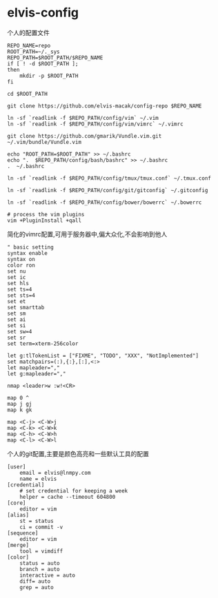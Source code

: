 elvis-config
============


个人的配置文件

    REPO_NAME=repo
    ROOT_PATH=~/._sys
    REPO_PATH=$ROOT_PATH/$REPO_NAME
    if [ ! -d $ROOT_PATH ];
    then
        mkdir -p $ROOT_PATH
    fi

    cd $ROOT_PATH

    git clone https://github.com/elvis-macak/config-repo $REPO_NAME

    ln -sf `readlink -f $REPO_PATH/config/vim` ~/.vim
    ln -sf `readlink -f $REPO_PATH/config/vim/vimrc` ~/.vimrc

    git clone https://github.com/gmarik/Vundle.vim.git ~/.vim/bundle/Vundle.vim

    echo "ROOT_PATH=$ROOT_PATH" >> ~/.bashrc
    echo ".  $REPO_PATH/config/bash/bashrc" >> ~/.bashrc
    .  ~/.bashrc

    ln -sf `readlink -f $REPO_PATH/config/tmux/tmux.conf` ~/.tmux.conf

    ln -sf `readlink -f $REPO_PATH/config/git/gitconfig` ~/.gitconfig

    ln -sf `readlink -f $REPO_PATH/config/bower/bowerrc` ~/.bowerrc

    # process the vim plugins
    vim +PluginInstall +qall


简化的vimrc配置,可用于服务器中,偏大众化,不会影响到他人

    " basic setting
    syntax enable
    syntax on
    color ron
    set nu
    set ic
    set hls
    set ts=4
    set sts=4
    set et
    set smarttab
    set sm
    set ai
    set si
    set sw=4
    set sr
    set term=xterm-256color

    let g:tlTokenList = ["FIXME", "TODO", "XXX", "NotImplemented"]
    set matchpairs=(:),{:},[:],<:>
    let mapleader=","
    let g:mapleader=","

    nmap <leader>w :w!<CR>

    map 0 ^
    map j gj
    map k gk

    map <C-j> <C-W>j
    map <C-k> <C-W>k
    map <C-h> <C-W>h
    map <C-l> <C-W>l

个人的git配置,主要是颜色高亮和一些默认工具的配置

    [user]
        email = elvis@lnmpy.com
        name = elvis
    [credential]
        # set credential for keeping a week
        helper = cache --timeout 604800
    [core]
        editor = vim
    [alias]
        st = status
        ci = commit -v
    [sequence]
        editor = vim
    [merge]
        tool = vimdiff
    [color]
        status = auto
        branch = auto
        interactive = auto
        diff= auto
        grep = auto
